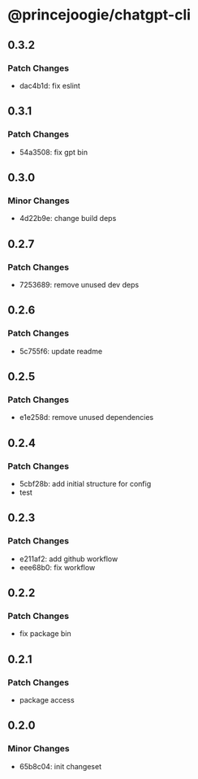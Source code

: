 # @princejoogie/chatgpt-cli

## 0.3.2

### Patch Changes

- dac4b1d: fix eslint

## 0.3.1

### Patch Changes

- 54a3508: fix gpt bin

## 0.3.0

### Minor Changes

- 4d22b9e: change build deps

## 0.2.7

### Patch Changes

- 7253689: remove unused dev deps

## 0.2.6

### Patch Changes

- 5c755f6: update readme

## 0.2.5

### Patch Changes

- e1e258d: remove unused dependencies

## 0.2.4

### Patch Changes

- 5cbf28b: add initial structure for config
- test

## 0.2.3

### Patch Changes

- e211af2: add github workflow
- eee68b0: fix workflow

## 0.2.2

### Patch Changes

- fix package bin

## 0.2.1

### Patch Changes

- package access

## 0.2.0

### Minor Changes

- 65b8c04: init changeset

